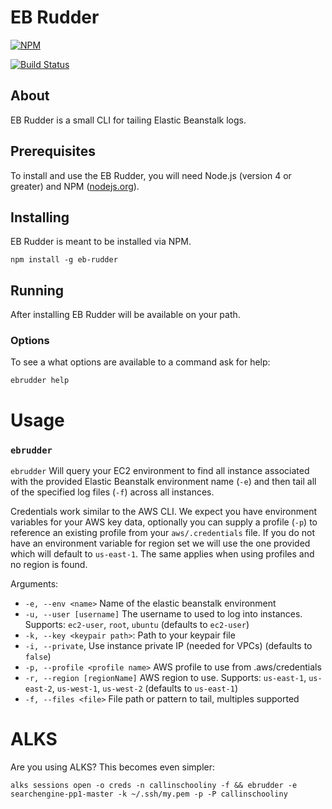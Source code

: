 # EB Rudder

[![NPM](https://nodei.co/npm/eb-rudder.png?downloads=true&downloadRank=true&stars=true)](https://nodei.co/npm/eb-rudder/)

[![Build Status](https://travis-ci.org/Cox-Automotive/eb-rudder.svg?branch=master)](https://travis-ci.org/Cox-Automotive/eb-rudder)

## About

EB Rudder is a small CLI for tailing Elastic Beanstalk logs.

## Prerequisites

To install and use the EB Rudder, you will need Node.js (version 4 or greater) and NPM ([nodejs.org](https://nodejs.org/en/download/package-manager)).

## Installing

EB Rudder is meant to be installed via NPM.

```
npm install -g eb-rudder
```

## Running

After installing EB Rudder will be available on your path. 

### Options

To see a what options are available to a command ask for help:

    ebrudder help

# Usage

### `ebrudder`

`ebrudder` Will query your EC2 environment to find all instance associated with the provided Elastic Beanstalk environment name (`-e`) and then tail all of the specified log files (`-f`) across all instances.

Credentials work similar to the AWS CLI. We expect you have environment variables for your AWS key data, optionally you can supply a profile (`-p`) to reference an existing profile from your `aws/.credentials` file. If you do not have an environment variable for region set we will use the one provided which will default to `us-east-1`. The same applies when using profiles and no region is found.

Arguments:

* `-e, --env <name>` Name of the elastic beanstalk environment
* `-u, --user [username]` The username to used to log into instances. Supports: `ec2-user`, `root`, `ubuntu` (defaults to `ec2-user`)
* `-k, --key <keypair path>`: Path to your keypair file
* `-i, --private`, Use instance private IP (needed for VPCs) (defaults to `false`)
* `-p, --profile <profile name>` AWS profile to use from .aws/credentials
* `-r, --region [regionName]` AWS region to use. Supports: `us-east-1`, `us-east-2`, `us-west-1`, `us-west-2` (defaults to `us-east-1`)
* `-f, --files <file>` File path or pattern to tail, multiples supported

# ALKS

Are you using ALKS? This becomes even simpler:

```
alks sessions open -o creds -n callinschooliny -f && ebrudder -e searchengine-pp1-master -k ~/.ssh/my.pem -p -P callinschooliny
```

